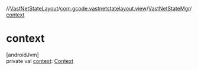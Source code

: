 //[VastNetStateLayout](../../../index.md)/[com.gcode.vastnetstatelayout.view](../index.md)/[VastNetStateMgr](index.md)/[context](context.md)

# context

[androidJvm]\
private val [context](context.md): [Context](https://developer.android.com/reference/kotlin/android/content/Context.html)
